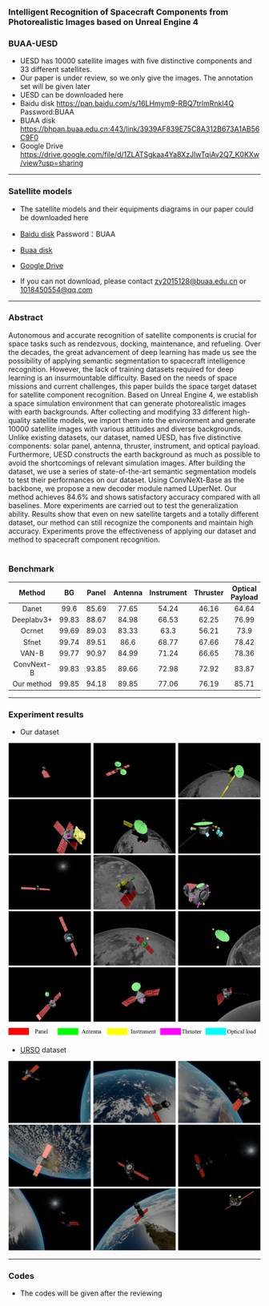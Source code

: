### Intelligent Recognition of Spacecraft Components from Photorealistic Images based on Unreal Engine 4

### BUAA-UESD

* UESD has 10000 satellite images with five distinctive components and 33 different satellites.
* Our paper is under review, so we only give the images. The annotation set will be given later
* UESD can be downloaded here
* Baidu disk https://pan.baidu.com/s/16LHmym9-RBQ7trlmRnkI4Q  Password:BUAA 
* BUAA disk  https://bhpan.buaa.edu.cn:443/link/3939AF839E75C8A312B673A1AB56C9F0
* Google Drive https://drive.google.com/file/d/1ZLATSgkaa4Ya8XzJlwTqiAv2Q7_K0KXw/view?usp=sharing

---

### Satellite models

* The satellite models and their equipments diagrams in our paper could be downloaded here

* [Baidu disk](https://pan.baidu.com/s/15iQRhna1JqZQ2r8gI-O4GA)  Password：BUAA
* [Buaa disk](https://bhpan.buaa.edu.cn:443/link/C1F1E003D3AF6B173DFF8B30132DDB9E)
* [Google Drive](https://drive.google.com/file/d/1koIS_FNiqrHcVfvG1JpQRt4E88JbiI0z/view?usp=sharing)
* If you can not download, please contact zy2015128@buaa.edu.cn or 1018450554@qq.com

---

### Abstract

Autonomous and accurate recognition of satellite components is crucial for space tasks such as rendezvous, docking, maintenance, and refueling. Over the decades, the great advancement of deep learning has made us see the possibility of applying semantic segmentation to spacecraft intelligence recognition. However, the lack of training datasets required for deep learning is an insurmountable difficulty. Based on the needs of space missions and current challenges, this paper builds the space target dataset for satellite component recognition. Based on Unreal Engine 4, we establish a space simulation environment that can generate photorealistic images with earth backgrounds. After collecting and modifying 33 different high-quality satellite models, we import them into the environment and generate 10000 satellite images with various attitudes and diverse backgrounds. Unlike existing datasets, our dataset, named UESD, has five distinctive components: solar panel, antenna, thruster, instrument, and optical payload. Furthermore, UESD constructs the earth background as much as possible to avoid the shortcomings of relevant simulation images. After building the dataset, we use a series of state-of-the-art semantic segmentation models to test their performances on our dataset. Using ConvNeXt-Base as the backbone, we propose a new decoder module named LUperNet. Our method achieves 84.6% and shows satisfactory accuracy compared with all baselines. More experiments are carried out to test the generalization ability. Results show that even on new satellite targets and a totally different dataset, our method can still recognize the components and maintain high accuracy. Experiments prove the effectiveness of applying our dataset and method to spacecraft component recognition. 
<br><br>

### Benchmark
| Method | BG | Panel | Antenna | Instrument | Thruster | Optical Payload | mIoU | mIoU(no bg) |
| :---: | :---: | :---: | :---: | :---: | :---: |:---: | :---: | :---: |
| Danet| 99.6 | 85.69 | 77.65 | 54.24 | 46.16 | 64.64 | 71.33 | 65.68 |
| Deeplabv3+| 99.83 | 88.67 | 84.98 | 66.53 | 62.25 | 76.99 | 76.99 | 75.88 |
| Ocrnet| 99.69 | 89.03| 83.33 | 63.3 | 56.21 | 73.9 | 77.58 | 73.15 |
| Sfnet| 99.74 | 89.51 | 86.6 | 68.77 | 67.66 | 78.42 | 81.78 | 78.19 |
| VAN-B| 99.77 | 90.97 | 84.99 | 71.24 | 66.65 | 78.36 | 82.0 | 78.44 |
| ConvNext-B| 99.83 | 93.85 | 89.66 | 72.98 | 72.92 | 83.87 | 85.52 | 82.66 |
| Our method | 99.85 | 94.18 | 89.85 | 77.06 | 76.19 | 85.71 | 87.14 | 84.60 |  

---

### Experiment results

* Our dataset
<p align="center"><img src="figure/result3.png" width="800"></p>

* [URSO](https://pedropro.github.io/project/urso/) dataset
<p align="center"><img src="figure/urso_results.png" width="800"></p>

---

### Codes

* The codes will be given after the reviewing
